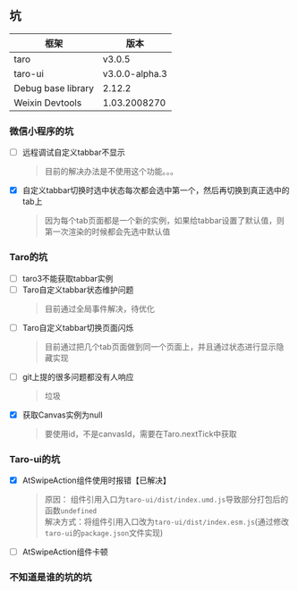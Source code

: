 ## 坑

| 框架 | 版本 |
| ---- | ---- |
| taro | v3.0.5 |
| taro-ui | v3.0.0-alpha.3 |
| Debug base library | 2.12.2 |
| Weixin Devtools | 1.03.2008270 |

### 微信小程序的坑

- [ ] 远程调试自定义tabbar不显示
    > 目前的解决办法是不使用这个功能。。。
- [x] 自定义tabbar切换时选中状态每次都会选中第一个，然后再切换到真正选中的tab上
    > 因为每个tab页面都是一个新的实例，如果给tabbar设置了默认值，则第一次渲染的时候都会先选中默认值

### Taro的坑

- [ ] taro3不能获取tabbar实例
- [ ] Taro自定义tabbar状态维护问题
    > 目前通过全局事件解决，待优化
- [ ] Taro自定义tabbar切换页面闪烁
    > 目前通过把几个tab页面做到同一个页面上，并且通过状态进行显示隐藏实现
- [ ] git上提的很多问题都没有人响应
    > 垃圾
- [x] 获取Canvas实例为null
    > 要使用id，不是canvasId，需要在Taro.nextTick中获取

### Taro-ui的坑

- [x] AtSwipeAction组件使用时报错【已解决】
    > 原因： 组件引用入口为`taro-ui/dist/index.umd.js`导致部分打包后的函数`undefined`<br />
    解决方式：将组件引用入口改为`taro-ui/dist/index.esm.js`(通过修改`taro-ui`的`package.json`文件实现)
- [ ] AtSwipeAction组件卡顿

### 不知道是谁的坑的坑
